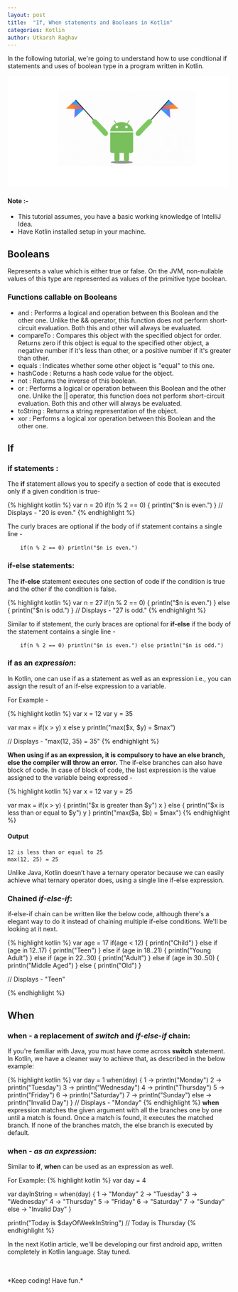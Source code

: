 ```yaml
---
layout: post
title:  "If, When statements and Booleans in Kotlin"
categories: Kotlin
author: Utkarsh Raghav
---
```


In the following tutorial, we're going to understand how to use condtional if statements and uses of boolean type in a program written in Kotlin.

<img id="tic-tac-board" class="mx-auto" src="/assets/images/posts/android-kotlin.png" alt="board" style="width: 500px;">

#### Note :-<br>

-   This tutorial assumes, you have a basic working knowledge of IntelliJ Idea.
-   Have Kotlin installed setup in your machine.

## Booleans

Represents a value which is either true or false. On the JVM, non-nullable values of this type are represented as values of the primitive type boolean.

### Functions callable on Booleans

-   and : Performs a logical and operation between this Boolean and the other one. Unlike the && operator, this function does not perform short-circuit evaluation. Both this and other will always be evaluated.
-   compareTo : Compares this object with the specified object for order. Returns zero if this object is equal to the specified other object, a negative number if it's less than other, or a positive number if it's greater than other.
-   equals : Indicates whether some other object is "equal" to this one.
-   hashCode : Returns a hash code value for the object.
-   not : Returns the inverse of this boolean.
-   or : Performs a logical or operation between this Boolean and the other one. Unlike the \|\| operator, this function does not perform short-circuit evaluation. Both this and other will always be evaluated.
-   toString : Returns a string representation of the object.
-   xor : Performs a logical xor operation between this Boolean and the other one.

## If

### if statements :

The **if** statement allows you to specify a section of code that is executed only if a given condition is true-

{% highlight kotlin %}
    var n = 20
    if(n % 2 == 0) {
    	println("$n is even.")
    }
    // Displays - "20 is even."
{% endhighlight %}

The curly braces are optional if the body of if statement contains a single line -
```
    if(n % 2 == 0) println("$n is even.")
```

### if-else statements:
The **if-else** statement executes one section of code if the condition is true and the other if the condition is false.

{% highlight kotlin %}
    var n = 27
    if(n % 2 == 0) {
    	println("$n is even.")
    } else {
      println("$n is odd.")
    }
    // Displays - "27 is odd."
{% endhighlight %}

Similar to if statement, the curly braces are optional for **if-else** if the body of the statement contains a single line -
```
    if(n % 2 == 0) println("$n is even.") else println("$n is odd.")
```
### if as an *expression*:
In Kotlin, one can use if as a statement as well as an expression i.e., you can assign the result of an if-else expression to a variable.

For Example -

{% highlight kotlin %}
  var x = 12
  var y = 35

  var max = if(x > y) x else y
  println("max($x, $y) = $max")

  // Displays - "max(12, 35) = 35"
{% endhighlight %}

**When using if as an expression, it is compulsory to have an else branch, else the compiler will throw an error.**
The if-else branches can also have block of code. In case of block of code, the last expression is the value assigned to the variable being expressed -

{% highlight kotlin %}
  var x = 12
  var y = 25

  var max = if(x > y) {
      println("$x is greater than $y")
      x
  } else {
      println("$x is less than or equal to $y")
      y
  }
  println("max($a, $b) = $max")
{% endhighlight %}

#### Output

```
12 is less than or equal to 25
max(12, 25) = 25
```

Unlike Java, Kotlin doesn’t have a ternary operator because we can easily achieve what ternary operator does, using a single line if-else expression.


### Chained *if-else-if*:
if-else-if chain can be written like the below code, although there's a elegant way to do it instead of chaining multiple if-else conditions. We'll be looking at it next.

{% highlight kotlin %}
  var age = 17
  if(age < 12) {
      println("Child")
  } else if (age in 12..17) {
      println("Teen")
  } else if (age in 18..21) {
      println("Young Adult")
  } else if (age in 22..30) {
      println("Adult")
  } else if (age in 30..50) {
      println("Middle Aged")
  } else {
      println("Old")
  }

// Displays - "Teen"

{% endhighlight %}


## When
### when - a replacement of *switch* and *if-else-if* chain:
If you're familiar with Java, you must have come across **switch** statement. In Kotlin, we have a cleaner way to achieve that, as described in the below example:

{% highlight kotlin %}
  var day = 1
  when(day) {
      1 -> println("Monday")
      2 -> println("Tuesday")
      3 -> println("Wednesday")
      4 -> println("Thursday")
      5 -> println("Friday")
      6 -> println("Saturday")
      7 -> println("Sunday")
      else -> println("Invalid Day")
  }
// Displays - "Monday"
{% endhighlight %}
**when** expression matches the given argument with all the branches one by one until a match is found. Once a match is found, it executes the matched branch. If none of the branches match, the else branch is executed by default.

### when - *as an expression*:
Similar to **if**, **when** can be used as an expression as well.

For Example:
{% highlight kotlin %}
  var day = 4

  var dayInString = when(day) {
      1 -> "Monday"
      2 -> "Tuesday"
      3 -> "Wednesday"
      4 -> "Thursday"
      5 -> "Friday"
      6 -> "Saturday"
      7 -> "Sunday"
      else -> "Invalid Day"
  }

  println("Today is $dayOfWeekInString")	// Today is Thursday
{% endhighlight %}

In the next Kotlin article, we'll be developing our first android app, written completely in Kotlin language.
Stay tuned.

<br/>
<br/>
*Keep coding! Have fun.*
